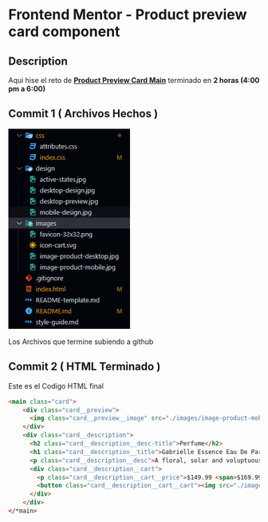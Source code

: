 # Frontend Mentor - Product preview card component

## Description

Aqui hise el reto de [**Product Preview Card Main**](https://www.frontendmentor.io/challenges/product-preview-card-component-GO7UmttRfa/hub) terminado en **2 horas (**4:00 pm a 6:00**)**

## **Commit 1** ( **Archivos Hechos** )
![Carpetas Del Projecto](./images/archivos.png)

Los Archivos que termine subiendo a github

## **Commit 2** ( **HTML Terminado** )

Este es el Codigo HTML final

```html
<main class="card">
    <div class="card__preview">
      <img class="card__preview__image" src="./images/image-product-mobile.jpg" alt="Preview">
    </div>
    <div class="card__description">
      <h2 class="card__description__desc-title">Perfume</h2>
      <h1 class="card__description__title">Gabrielle Essence Eau De Parfum</h1>
      <p class="card__description__desc">A floral, solar and voluptuous interpretation composed by Olivier Polge, Perfumer-Creator for the House of CHANEL.</p>
      <div class="card__description__cart">
        <p class="card__description__cart__price">$149.99 <span>$169.99</span></p>
        <button class="card__description__cart__cart"><img src="./images/icon-cart.svg" alt="Cart"> Add to Cart</button>
      </div>
    </div>
</*main>
```

## 
